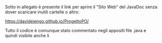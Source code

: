 Sotto in allegato è presente il link per aprire il "Sito Web" del JavaDoc senza dover scaricare inutili cartelle o altro:

https://davideiengo.github.io/ProgettoPO/

Tutto il codice è comunque stato commentato negli appositi file .java e quindi visibile anche li
